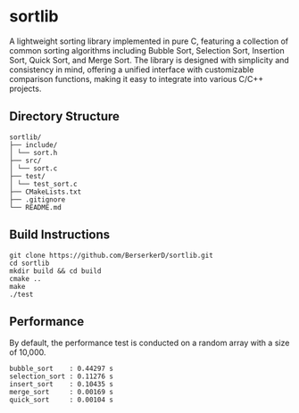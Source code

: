 # sortlib

A lightweight sorting library implemented in pure C, featuring a collection of common sorting algorithms including Bubble Sort, Selection Sort, Insertion Sort, Quick Sort, and Merge Sort. The library is designed with simplicity and consistency in mind, offering a unified interface with customizable comparison functions, making it easy to integrate into various C/C++ projects.

## Directory Structure

```
sortlib/
├── include/
│ └── sort.h
├── src/
│ └── sort.c
├── test/
│ └── test_sort.c
├── CMakeLists.txt
├── .gitignore
└── README.md
```

## Build Instructions

```bush
git clone https://github.com/BerserkerD/sortlib.git
cd sortlib
mkdir build && cd build
cmake ..
make
./test
```

## Performance

By default, the performance test is conducted on a random array with a size of 10,000.

```
bubble_sort    : 0.44297 s
selection_sort : 0.11276 s
insert_sort    : 0.10435 s
merge_sort     : 0.00169 s
quick_sort     : 0.00104 s
```

